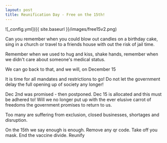 ```yaml
---
layout: post
title: Reunification Day - Free on the 15th!
---
```


![_config.yml]({{ site.baseurl }}/images/free15v2.png)

Can you remember when you could blow out candles on a birthday cake,  sing in a church or travel to a friends house with out the risk of jail time. 

Remember when we used to hug and kiss,  shake hands,  remember when we didn't care about someone's medical status. 

We can go back to that, and we will,  on December 15


It is time for all mandates and restrictions to go!
Do not let the government delay the full opening up of society any longer! 

Dec 2nd was promised - then postponed.
Dec 15 is allocated and this must be adhered to!
Will we no longer put up with the ever elusive carrot of freedoms the government promises to return to us.

Too many are suffering from exclusion, closed businesses, shortages and disruption.

On the 15th we say enough is enough. Remove any qr code. Take off you mask.  End the vaccine divide.  Reunify
